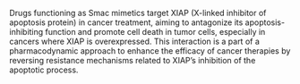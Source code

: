 Drugs functioning as Smac mimetics target XIAP (X-linked inhibitor of apoptosis protein) in cancer treatment, aiming to antagonize its apoptosis-inhibiting function and promote cell death in tumor cells, especially in cancers where XIAP is overexpressed. This interaction is a part of a pharmacodynamic approach to enhance the efficacy of cancer therapies by reversing resistance mechanisms related to XIAP’s inhibition of the apoptotic process.